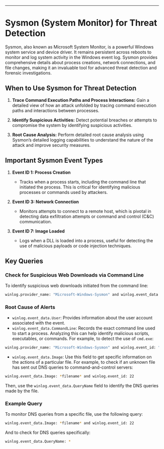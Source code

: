 
---

# Sysmon (System Monitor) for Threat Detection

Sysmon, also known as Microsoft System Monitor, is a powerful Windows system service and device driver. It remains persistent across reboots to monitor and log system activity in the Windows event log. Sysmon provides comprehensive details about process creations, network connections, and file changes, making it an invaluable tool for advanced threat detection and forensic investigations.

## When to Use Sysmon for Threat Detection

1. **Trace Command Execution Paths and Process Interactions:** Gain a detailed view of how an attack unfolded by tracing command execution paths and interactions between processes.
    
2. **Identify Suspicious Activities:** Detect potential breaches or attempts to compromise the system by identifying suspicious activities.
    
3. **Root Cause Analysis:** Perform detailed root cause analysis using Sysmon’s detailed logging capabilities to understand the nature of the attack and improve security measures.
    

## Important Sysmon Event Types

1. **Event ID 1: Process Creation**
    
    - Tracks when a process starts, including the command line that initiated the process. This is critical for identifying malicious processes or commands used by attackers.
2. **Event ID 3: Network Connection**
    
    - Monitors attempts to connect to a remote host, which is pivotal in detecting data exfiltration attempts or command and control (C&C) communication.
3. **Event ID 7: Image Loaded**
    
    - Logs when a DLL is loaded into a process, useful for detecting the use of malicious payloads or code injection techniques.

## Key Queries

### Check for Suspicious Web Downloads via Command Line

To identify suspicious web downloads initiated from the command line:

```bash
winlog.provider_name: "Microsoft-Windows-Sysmon" and winlog.event_data.CommandLine: *http*
```

### Root Cause of Alerts

- `winlog.event_data.User`: Provides information about the user account associated with the event.
- `winlog.event_data.CommandLine`: Records the exact command line used to start a process. Analyzing this can help identify malicious scripts, executables, or commands. For example, to detect the use of `cmd.exe`:

```bash
winlog.provider_name: "Microsoft-Windows-Sysmon" and winlog.event_id: "1" and winlog.event_data.CommandLine: *cmd.exe*
```

- `winlog.event_data.Image`: Use this field to get specific information on the actions of a particular file. For example, to check if an unknown file has sent out DNS queries to command-and-control servers:

```bash
winlog.event_data.Image: *filename* and winlog.event_id: 22
```

Then, use the `winlog.event_data.QueryName` field to identify the DNS queries made by the file.

### Example Query

To monitor DNS queries from a specific file, use the following query:

```bash
winlog.event_data.Image: *filename* and winlog.event_id: 22
```

And to check for DNS queries specifically:

```bash
winlog.event_data.QueryName: *
```
